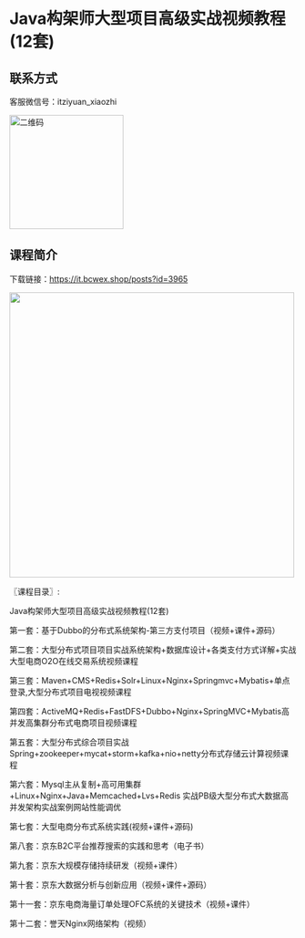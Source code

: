 # Java构架师大型项目高级实战视频教程(12套)

## 联系方式

客服微信号：itziyuan_xiaozhi

<img src="https://ziyuanyun.oss-cn-guangzhou.aliyuncs.com/common/20240614073449/666b82192834a.jpg" width="200" height="200" alt="二维码">

## 课程简介

下载链接：https://it.bcwex.shop/posts?id=3965

<img src="https://ziyuanyun.oss-cn-guangzhou.aliyuncs.com/yun/20240515185531/664494a308ab6.jpg" width="500" alt="">

  〖课程目录〗:

 Java构架师大型项目高级实战视频教程(12套)



 第一套：基于Dubbo的分布式系统架构-第三方支付项目（视频+课件+源码）

 第二套：大型分布式项目项目实战系统架构+数据库设计+各类支付方式详解+实战大型电商O2O在线交易系统视频课程

 第三套：Maven+CMS+Redis+Solr+Linux+Nginx+Springmvc+Mybatis+单点登录,大型分布式项目电视视频课程

 第四套：ActiveMQ+Redis+FastDFS+Dubbo+Nginx+SpringMVC+Mybatis高并发高集群分布式电商项目视频课程

 第五套：大型分布式综合项目实战Spring+zookeeper+mycat+storm+kafka+nio+netty分布式存储云计算视频课程

 第六套：Mysql主从复制+高可用集群+Linux+Nginx+Java+Memcached+Lvs+Redis 实战PB级大型分布式大数据高并发架构实战案例网站性能调优

 第七套：大型电商分布式系统实践(视频+课件+源码)

 第八套：京东B2C平台推荐搜索的实践和思考（电子书）

 第九套：京东大规模存储持续研发（视频+课件）

 第十套：京东大数据分析与创新应用（视频+课件+源码）

 第十一套：京东电商海量订单处理OFC系统的关键技术（视频+课件）

 第十二套：誉天Nginx网络架构（视频） 

  
